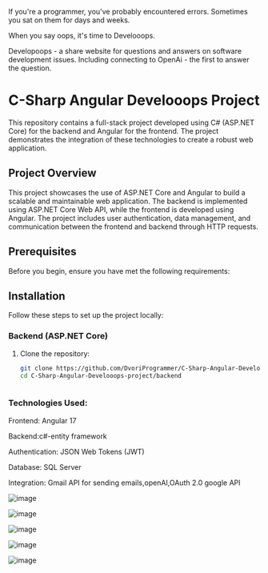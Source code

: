 If you're a programmer, you've probably encountered errors.
Sometimes you sat on them for days and weeks.

 When you say oops,
it's time to Develooops.


Developoops - a share website for questions and answers on software development issues.
Including connecting to OpenAi - the first to answer the question.




# C-Sharp Angular Develooops Project

This repository contains a full-stack project developed using C# (ASP.NET Core) for the backend and Angular for the frontend. The project demonstrates the integration of these technologies to create a robust web application.


## Project Overview

This project showcases the use of ASP.NET Core and Angular to build a scalable and maintainable web application. The backend is implemented using ASP.NET Core Web API, while the frontend is developed using Angular. The project includes user authentication, data management, and communication between the frontend and backend through HTTP requests.

## Prerequisites

Before you begin, ensure you have met the following requirements:



## Installation

Follow these steps to set up the project locally:

### Backend (ASP.NET Core)

1. Clone the repository:
   ```bash
   git clone https://github.com/DvoriProgrammer/C-Sharp-Angular-Develooops-project.git
   cd C-Sharp-Angular-Develooops-project/backend



### **Technologies Used**:<br>
Frontend: Angular 17

Backend:c#-entity framework

Authentication: JSON Web Tokens (JWT)

Database: SQL Server

Integration: Gmail API for sending emails,openAI,OAuth 2.0 google API




![image](https://github.com/DvoriProgrammer/C-Sharp-Angular-Develooops-project/assets/146278969/bae9c51d-be77-4f4a-9c81-54288b68d639)


![image](https://github.com/DvoriProgrammer/C-Sharp-Angular-Develooops-project/assets/146278969/107c4ac4-dc8c-49b1-a300-2d52700e6914)

![image](https://github.com/DvoriProgrammer/C-Sharp-Angular-Develooops-project/assets/146278969/b848cdc0-c43a-4f69-a376-8351367a7197)


![image](https://github.com/DvoriProgrammer/C-Sharp-Angular-Develooops-project/assets/146278969/0c4d09a0-d09e-40bf-bc45-9f5605f7cdfb)



![image](https://github.com/DvoriProgrammer/C-Sharp-Angular-Develooops-project/assets/146278969/222ccc82-14cd-4b0d-80ca-c703b2c5e8b6)

